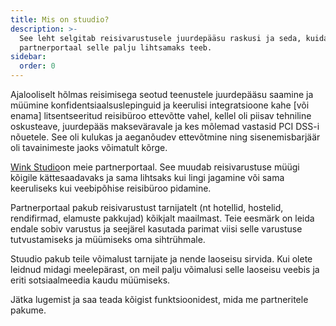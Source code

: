 ```yaml
---
title: Mis on stuudio?
description: >-
  See leht selgitab reisivarustusele juurdepääsu raskusi ja seda, kuidas Winki
  partnerportaal selle palju lihtsamaks teeb.
sidebar:
  order: 0
---
```

Ajalooliselt hõlmas reisimisega seotud teenustele juurdepääsu saamine ja müümine konfidentsiaalsuslepinguid ja keerulisi integratsioone kahe \[või enama] litsentseeritud reisibüroo ettevõtte vahel, kellel oli piisav tehniline oskusteave, juurdepääs makseväravale ja kes mõlemad vastasid PCI DSS-i nõuetele. See oli kulukas ja aeganõudev ettevõtmine ning sisenemisbarjäär oli tavainimeste jaoks võimatult kõrge.

[Wink Studio](https://studio.wink.travel)on meie partnerportaal. See muudab reisivarustuse müügi kõigile kättesaadavaks ja sama lihtsaks kui lingi jagamine või sama keeruliseks kui veebipõhise reisibüroo pidamine.

Partnerportaal pakub reisivarustust tarnijatelt (nt hotellid, hostelid, rendifirmad, elamuste pakkujad) kõikjalt maailmast. Teie eesmärk on leida endale sobiv varustus ja seejärel kasutada parimat viisi selle varustuse tutvustamiseks ja müümiseks oma sihtrühmale.

Stuudio pakub teile võimalust tarnijate ja nende laoseisu sirvida. Kui olete leidnud midagi meelepärast, on meil palju võimalusi selle laoseisu veebis ja eriti sotsiaalmeedia kaudu müümiseks.

Jätka lugemist ja saa teada kõigist funktsioonidest, mida me partneritele pakume.

